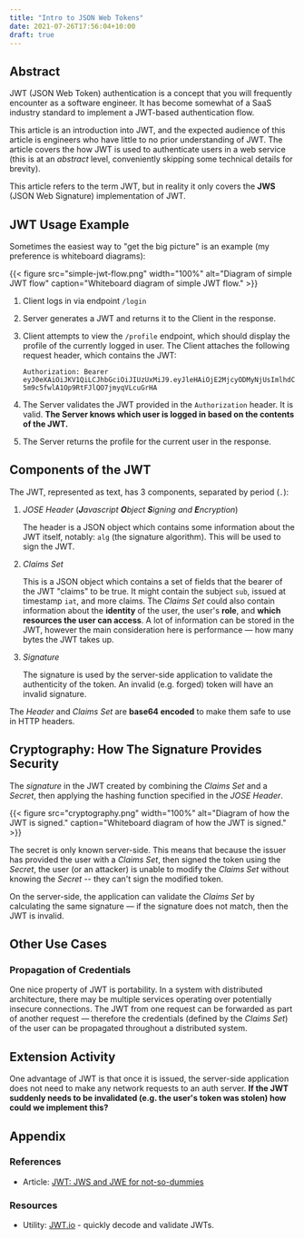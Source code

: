 ```yaml
---
title: "Intro to JSON Web Tokens"
date: 2021-07-26T17:56:04+10:00
draft: true
---
```


## Abstract

JWT (JSON Web Token) authentication is a concept that you will frequently encounter as a software engineer. It has become somewhat of a SaaS industry standard to implement a JWT-based authentication flow. 

This article is an introduction into JWT, and the expected audience of this article is engineers who have little to no prior understanding of JWT. The article covers the how JWT is used to authenticate users in a web service (this is at an *abstract* level, conveniently skipping some technical details for brevity).

This article refers to the term JWT, but in reality it only covers the **JWS** (JSON Web Signature) implementation of JWT.

## JWT Usage Example

Sometimes the easiest way to "get the big picture" is an example (my preference is whiteboard diagrams):

{{< figure src="simple-jwt-flow.png" width="100%" alt="Diagram of simple JWT flow" caption="Whiteboard diagram of simple JWT flow." >}}

1. Client logs in via endpoint `/login`
2. Server generates a JWT and returns it to the Client in the response.
3. Client attempts to view the `/profile` endpoint, which should display the profile of the currently logged in user. The Client attaches the following request header, which contains the JWT:

    ```
    Authorization: Bearer eyJ0eXAiOiJKV1QiLCJhbGciOiJIUzUxMiJ9.eyJleHAiOjE2MjcyODMyNjUsImlhdCI6MTYyNzI4Mjk2NSwibmJmIjoxNjI3MjgyOTY1LCJqdGkiOiIxdnFJMDJyRnBLeTFEQzZsanN4R2YzTk1wNnAiLCJhdWQiOiJhcGkuZGVwdXR5LmNvbVwvY29tcGxpYW5jZVwvdjEiLCJkcC51aWQiOiJlZjE3MmRhNS1hNTQ2LTQzZDgtOGViNC01ODBhODIxMDM5ZTkiLCJkcC5iaWQiOiJlYjY2YTUzOS0yYWJhLTQ5MzUtYTI1MC03NTNmZTVlOWU2YmYiLCJkcC5laWQiOjEsImRwLmJ1aWQiOiIxIiwiZHAuYmxpZCI6IjEifQ.4rRZOaSTvv5S0754eObi_kT2gGLs92wdHGCHay2I_UTDU1cKu03O-5m9c5fwlA1Op9RtFJlQO7jmyqVLcuGrHA
    ```

4. The Server validates the JWT provided in the `Authorization` header. It is valid. **The Server knows which user is logged in based on the contents of the JWT.**
5. The Server returns the profile for the current user in the response.

## Components of the JWT

The JWT, represented as text, has 3 components, separated by period (`.`):

1. *JOSE Header* (***J**avascript **O**bject **S**igning and **E**ncryption*)

    The header is a JSON object which contains some information about the JWT itself, notably: `alg` (the signature algorithm). This will be used to sign the JWT.

2. *Claims Set*

    This is a JSON object which contains a set of fields that the bearer of the JWT "claims" to be true. It might contain the subject `sub`, issued at timestamp `iat`, and more claims. The *Claims Set* could also contain information about the **identity** of the user, the user's **role**, and **which resources the user can access**. A lot of information can be stored in the JWT, however the main consideration here is performance — how many bytes the JWT takes up.

3. *Signature*

    The signature is used by the server-side application to validate the authenticity of the token. An invalid (e.g. forged) token will have an invalid signature.

The *Header* and *Claims Set* are **base64 encoded** to make them safe to use in HTTP headers.

## Cryptography: How The Signature Provides Security

The *signature* in the JWT created by combining the *Claims Set* and a *Secret*, then applying the hashing function specified in the *JOSE Header*.

{{< figure src="cryptography.png" width="100%" alt="Diagram of how the JWT is signed." caption="Whiteboard diagram of how the JWT is signed." >}}

The secret is only known server-side. This means that because the issuer has provided the user with a *Claims Set*, then signed the token using the *Secret*, the user (or an attacker) is unable to modify the *Claims Set* without knowing the *Secret* -- they can't sign the modified token. 

On the server-side, the application can validate the *Claims Set* by calculating the same signature — if the signature does not match, then the JWT is invalid.

## Other Use Cases

### Propagation of Credentials

One nice property of JWT is portability. In a system with distributed architecture, there may be multiple services operating over potentially insecure connections. The JWT from one request can be forwarded as part of another request — therefore the credentials (defined by the *Claims Set*) of the user can be propagated throughout a distributed system.

## Extension Activity

One advantage of JWT is that once it is issued, the server-side application does not need to make any network requests to an auth server. **If the JWT suddenly needs to be invalidated (e.g. the user's token was stolen) how could we implement this?**

## Appendix

### References

- Article: [JWT: JWS and JWE for not-so-dummies](https://medium.facilelogin.com/jwt-jws-and-jwe-for-not-so-dummies-b63310d201a3)

### Resources

- Utility: [JWT.io](http://jwt.io) - quickly decode and validate JWTs.
